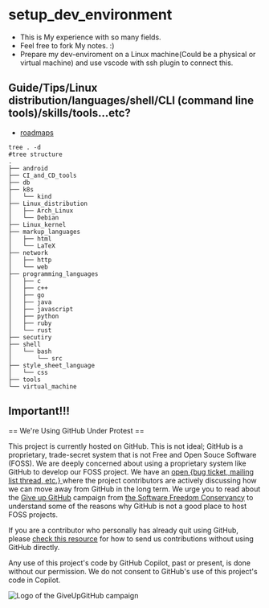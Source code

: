# setup_dev_environment

* This is My experience with so many fields.
* Feel free to fork My notes. :)
* Prepare my dev-enviroment on a Linux machine(Could be a physical or virtual machine) and use vscode with ssh plugin to connect this.

## Guide/Tips/Linux distribution/languages/shell/CLI (command line tools)/skills/tools...etc?

* [roadmaps](https://roadmap.sh/roadmaps)

```shell
tree . -d
#tree structure
.
├── android
├── CI_and_CD_tools
├── db
├── k8s
│   └── kind
├── Linux_distribution
│   ├── Arch_Linux
│   └── Debian
├── Linux_kernel
├── markup_languages
│   ├── html
│   └── LaTeX
├── network
│   ├── http
│   └── web
├── programming_languages
│   ├── c
│   ├── c++
│   ├── go
│   ├── java
│   ├── javascript
│   ├── python
│   ├── ruby
│   └── rust
├── secutiry
├── shell
│   └── bash
│       └── src
├── style_sheet_language
│   └── css
├── tools
└── virtual_machine
```

## Important!!!

== We're Using GitHub Under Protest ==

This project is currently hosted on GitHub.  This is not ideal; GitHub is a
proprietary, trade-secret system that is not Free and Open Souce Software
(FOSS).  We are deeply concerned about using a proprietary system like GitHub
to develop our FOSS project.  We have an
[open {bug ticket, mailing list thread, etc.} ](INSERT_LINK) where the
project contributors are actively discussing how we can move away from GitHub
in the long term.  We urge you to read about the
[Give up GitHub](https://GiveUpGitHub.org) campaign from
[the Software Freedom Conservancy](https://sfconservancy.org) to understand
some of the reasons why GitHub is not a good place to host FOSS projects.

If you are a contributor who personally has already quit using GitHub, please
[check this resource](INSERT_LINK) for how to send us contributions without
using GitHub directly.

Any use of this project's code by GitHub Copilot, past or present, is done
without our permission.  We do not consent to GitHub's use of this project's
code in Copilot.

![Logo of the GiveUpGitHub campaign](https://sfconservancy.org/img/GiveUpGitHub.png)